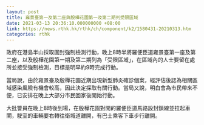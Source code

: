 ```yaml
---
layout: post
title: 雍景臺第一及第二座與殷樺花園第一及第二期列受限區域
date: 2021-03-13 20:36:10.000000000 +08:00
link: https://news.rthk.hk/rthk/ch/component/k2/1580431-20210313.htm
categories: rthk
---
```


政府在港島半山採取圍封強制檢測行動，晚上8時半將羅便臣道雍景臺第一座及第二座，以及殷樺花園第一期及第二期列為「受限區域」，在區域內的人士要留在處所並接受強制檢測，目標是明早約9時完成行動。

當局說，由於雍景臺及殷樺花園近期出現新型肺炎確診個案，經評估後認為相關區域感染風險有機會較高，因此決定採取有關行動。當局又說，明白會為市民帶來不便，已安排在晚上大部分市民回家後開始行動。

大批警員在晚上8時後到場，在殷樺花園對開的羅便臣道馬路設封鎖線並拉起車閘，駛至的車輛要右轉往衛城道離開，有巴士乘客下車步行離開。
